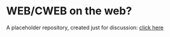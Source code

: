 # WEB/CWEB on the web?

A placeholder repository, created just for discussion: [click here](https://github.com/shreevatsa/webWEB/discussions/1)
